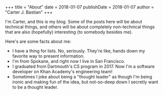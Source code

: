 +++
title = "About"
date = 2018-01-07
publishDate = 2018-01-07
author = "Carter J. Bastian"
+++

I'm Carter, and this is my blog. Some of the posts here will be about technical things, and others will be about completely non-technical things that are also (hopefully) interesting (to somebody besides me).


Here's are some facts about me:

* I have a thing for lists. No, seriously. They're like, hands down my favorite way to present information.
* I'm from Spokane, and right now I live in San Francisco.
* I graduated from Dartmouth's CS program in 2017. Now I'm a software developer on Khan Academy's engineering team!
* Sometimes I joke about being a "thought leader" as though I'm being ironic and making fun of the idea, but not-so-deep down I secretly want to be a thought leader.
